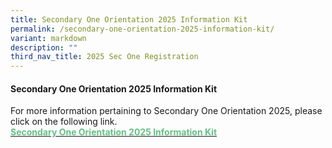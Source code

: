 ```yaml
---
title: Secondary One Orientation 2025 Information Kit
permalink: /secondary-one-orientation-2025-information-kit/
variant: markdown
description: ""
third_nav_title: 2025 Sec One Registration
---
```

#### Secondary One Orientation 2025 Information Kit
For more information pertaining to Secondary One Orientation 2025, please click on the following link.<br><b><a href="/files/S1OC_2025_Information_Kit_03.pdf"><font color="#62C183">Secondary One Orientation 2025 Information Kit</font></a></b>